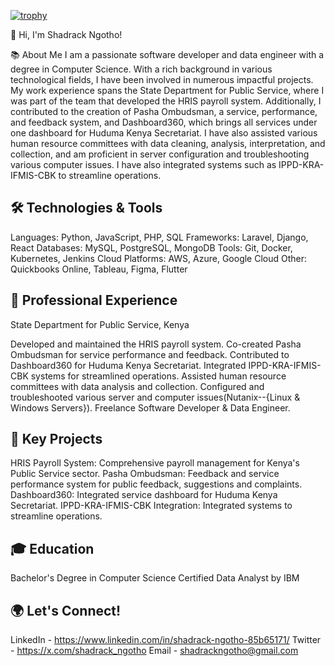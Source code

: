 [![trophy](https://github-profile-trophy.vercel.app/?username=ShadrackNN)](https://github.com/ShadrackNN/github-profile-trophy)

👋 Hi, I'm Shadrack Ngotho!

📚 About Me
I am a passionate software developer and data engineer with a degree in Computer Science. With a rich background in various technological fields, I have been involved in numerous impactful projects. My work experience spans the State Department for Public Service, where I was part of the team that developed the HRIS payroll system. Additionally, I contributed to the creation of Pasha Ombudsman, a service, performance, and feedback system, and Dashboard360, which brings all services under one dashboard for Huduma Kenya Secretariat. I have also assisted various human resource committees with data cleaning, analysis, interpretation, and collection, and am proficient in server configuration and troubleshooting various computer issues. I have also integrated systems such as IPPD-KRA-IFMIS-CBK to streamline operations.

## 🛠️ Technologies & Tools
Languages: Python, JavaScript, PHP, SQL
Frameworks: Laravel, Django, React
Databases: MySQL, PostgreSQL, MongoDB
Tools: Git, Docker, Kubernetes, Jenkins
Cloud Platforms: AWS, Azure, Google Cloud
Other: Quickbooks Online, Tableau, Figma, Flutter

## 💼 Professional Experience
State Department for Public Service, Kenya

Developed and maintained the HRIS payroll system.
Co-created Pasha Ombudsman for service performance and feedback.
Contributed to Dashboard360 for Huduma Kenya Secretariat.
Integrated IPPD-KRA-IFMIS-CBK systems for streamlined operations.
Assisted human resource committees with data analysis and collection.
Configured and troubleshooted various server and computer issues(Nutanix--{Linux & Windows Servers}).
Freelance Software Developer & Data Engineer.

## 🌟 Key Projects
HRIS Payroll System: Comprehensive payroll management for Kenya's Public Service sector.
Pasha Ombudsman: Feedback and service performance system for public feedback, suggestions and complaints.
Dashboard360: Integrated service dashboard for Huduma Kenya Secretariat.
IPPD-KRA-IFMIS-CBK Integration: Integrated systems to streamline operations.

## 🎓 Education
Bachelor's Degree in Computer Science
Certified Data Analyst by IBM

## 🌍 Let's Connect!
LinkedIn - https://www.linkedin.com/in/shadrack-ngotho-85b65171/
Twitter - https://x.com/shadrack_ngotho
Email - shadrackngotho@gmail.com
<!--
**ShadrackNN/ShadrackNN** is a ✨ _special_ ✨ repository because its `README.md` (this file) appears on your GitHub profile.

Here are some ideas to get you started:

- 🔭 I’m currently working on ...
- 🌱 I’m currently learning ...
- 👯 I’m looking to collaborate on ...
- 🤔 I’m looking for help with ...
- 💬 Ask me about ...
- 📫 How to reach me: ...
- 😄 Pronouns: ...
- ⚡ Fun fact: ...
-->
